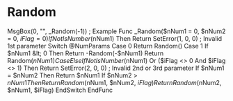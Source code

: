 # Random
MsgBox(0, "", _Random(-1)) ; Example  Func _Random($nNum1 = 0, $nNum2 = 0, $iFlag = 0)     If Not IsNumber($nNum1) Then Return SetError(1, 0, 0) ; Invalid 1st parameter     Switch @NumParams         Case 0             Return Random()         Case 1             If $nNum1 &lt; 0 Then Return -Random(-$nNum1)             Return Random($nNum1)         Case Else             If Not IsNumber($nNum1) Or ($iFlag &lt;> 0 And $iFlag &lt;> 1) Then Return SetError(2, 0, 0) ; Invalid 2nd or 3rd parameter             If $nNum1 = $nNum2 Then Return $nNum1             If $nNum2 > $nNum1 Then Return Random($nNum1, $nNum2, $iFlag)             Return Random($nNum2, $nNum1, $iFlag)     EndSwitch EndFunc
